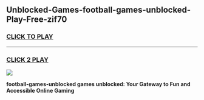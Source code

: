 
## Unblocked-Games-football-games-unblocked-Play-Free-zif70
<h3>
<a href="https://premium76.site?title=football-games-unblocked&ref=10A">CLICK TO PLAY</a></h3>
<hr>

<h3>
<a href="https://premium76.site?title=football-games-unblocked&ref=10A">CLICK 2 PLAY</a>
  
</h3>

<a href="https://premium76.site?title=football-games-unblocked&ref=10A"><img src="https://clearcache.store/games.png"></a>


**football-games-unblocked games unblocked: Your Gateway to Fun and Accessible Online Gaming**
